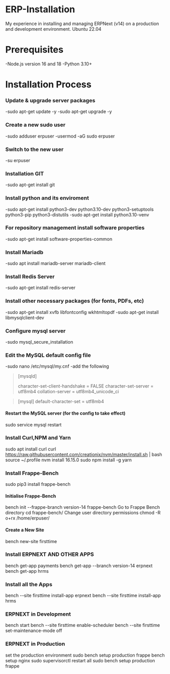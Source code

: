 # ERP-Installation
My experience in installing and managing ERPNext (v14) on a production and development environment.
Ubuntu 22.04
# Prerequisites
-Node.js version 16 and 18
-Python 3.10+
# Installation Process
### Update & upgrade server packages
-sudo apt-get update -y
-sudo apt-get upgrade -y
### Create a new sudo user 
-sudo adduser erpuser
-usermod -aG sudo erpuser
### Switch to the new user
-su erpuser
### Installation GIT
-sudo apt-get install git
### Install python and its enviroment
-sudo apt-get install python3-dev python3.10-dev python3-setuptools python3-pip python3-distutils
-sudo apt-get install python3.10-venv
### For repository management install software properties
-sudo apt-get install software-properties-common
### Install Mariadb
-sudo apt install mariadb-server mariadb-client
### Install Redis Server
-sudo apt-get install redis-server

### Install other necessary packages (for fonts, PDFs, etc)
-sudo apt-get install xvfb libfontconfig wkhtmltopdf
-sudo apt-get install libmysqlclient-dev
### Configure mysql server
-sudo mysql_secure_installation
### Edit the MySQL default config file
-sudo nano /etc/mysql/my.cnf
-add the following 

> [mysqld]
  > 
  > character-set-client-handshake = FALSE
  > character-set-server = utf8mb4
  > collation-server = utf8mb4_unicode_ci

> [mysql]
> default-character-set = utf8mb4

#### Restart the MySQL server (for the config to take effect)
sudo service mysql restart
### Install Curl,NPM and Yarn
sudo apt install curl
curl https://raw.githubusercontent.com/creationix/nvm/master/install.sh | bash
source ~/.profile
nvm install 16.15.0
sudo npm install -g yarn
### Install Frappe-Bench
sudo pip3 install frappe-bench
#### Initialise Frappe-Bench
bench init --frappe-branch version-14 frappe-bench
Go to Frappe Bench directory
cd frappe-bench/
Change user directory permissions
chmod -R o+rx /home/erpuser/
#### Create a New Site
bench new-site firsttime
### Install ERPNEXT AND OTHER APPS
bench get-app payments
bench get-app --branch version-14 erpnext
bench get-app hrms
### Install all the Apps
bench --site firsttime install-app erpnext
bench --site firsttime install-app hrms
### ERPNEXT  in Development
bench start
bench --site firsttime enable-scheduler
bench --site firsttime set-maintenance-mode off
### ERPNEXT in Production
set the production environment 
sudo bench setup production frappe
bench setup nginx
sudo supervisorctl restart all
sudo bench setup production frappe












